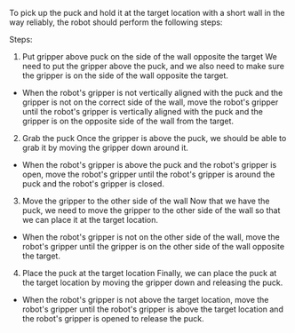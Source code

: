 To pick up the puck and hold it at the target location with a short wall in the way reliably, the robot should perform the following steps:

Steps:
1. Put gripper above puck on the side of the wall opposite the target
We need to put the gripper above the puck, and we also need to make sure the gripper is on the side of the wall opposite the target.
- When the robot's gripper is not vertically aligned with the puck and the gripper is not on the correct side of the wall, move the robot's gripper until the robot's gripper is vertically aligned with the puck and the gripper is on the opposite side of the wall from the target.
2. Grab the puck
Once the gripper is above the puck, we should be able to grab it by moving the gripper down around it.
 - When the robot's gripper is above the puck and the robot's gripper is open, move the robot's gripper until the robot's gripper is around the puck and the robot's gripper is closed.
3. Move the gripper to the other side of the wall
Now that we have the puck, we need to move the gripper to the other side of the wall so that we can place it at the target location.
- When the robot's gripper is not on the other side of the wall, move the robot's gripper until the gripper is on the other side of the wall opposite the target.
4. Place the puck at the target location
Finally, we can place the puck at the target location by moving the gripper down and releasing the puck.
- When the robot's gripper is not above the target location, move the robot's gripper until the robot's gripper is above the target location and the robot's gripper is opened to release the puck.